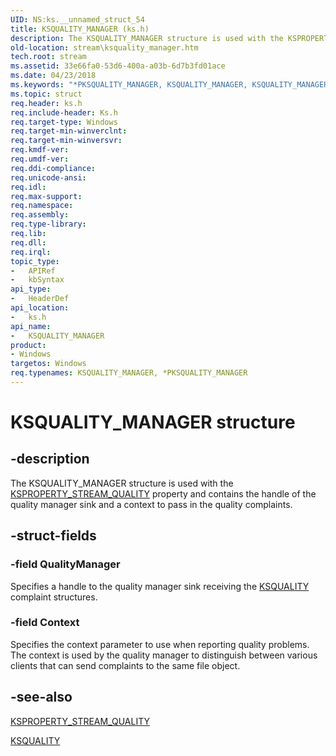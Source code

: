 ```yaml
---
UID: NS:ks.__unnamed_struct_54
title: KSQUALITY_MANAGER (ks.h)
description: The KSQUALITY_MANAGER structure is used with the KSPROPERTY_STREAM_QUALITY property and contains the handle of the quality manager sink and a context to pass in the quality complaints.
old-location: stream\ksquality_manager.htm
tech.root: stream
ms.assetid: 33e66fa0-53d6-400a-a03b-6d7b3fd01ace
ms.date: 04/23/2018
ms.keywords: "*PKSQUALITY_MANAGER, KSQUALITY_MANAGER, KSQUALITY_MANAGER structure [Streaming Media Devices], PKSQUALITY_MANAGER, PKSQUALITY_MANAGER structure pointer [Streaming Media Devices], ks-struct_97f36a6a-6d00-4cec-b13d-8f039b54c5a8.xml, ks/KSQUALITY_MANAGER, ks/PKSQUALITY_MANAGER, stream.ksquality_manager"
ms.topic: struct
req.header: ks.h
req.include-header: Ks.h
req.target-type: Windows
req.target-min-winverclnt: 
req.target-min-winversvr: 
req.kmdf-ver: 
req.umdf-ver: 
req.ddi-compliance: 
req.unicode-ansi: 
req.idl: 
req.max-support: 
req.namespace: 
req.assembly: 
req.type-library: 
req.lib: 
req.dll: 
req.irql: 
topic_type:
-	APIRef
-	kbSyntax
api_type:
-	HeaderDef
api_location:
-	ks.h
api_name:
-	KSQUALITY_MANAGER
product:
- Windows
targetos: Windows
req.typenames: KSQUALITY_MANAGER, *PKSQUALITY_MANAGER
---
```


# KSQUALITY_MANAGER structure


## -description


The KSQUALITY_MANAGER structure is used with the <a href="https://msdn.microsoft.com/library/windows/hardware/ff565750">KSPROPERTY_STREAM_QUALITY</a> property and contains the handle of the quality manager sink and a context to pass in the quality complaints.


## -struct-fields




### -field QualityManager

Specifies a handle to the quality manager sink receiving the <a href="https://msdn.microsoft.com/library/windows/hardware/ff566728">KSQUALITY</a> complaint structures.


### -field Context

Specifies the context parameter to use when reporting quality problems. The context is used by the quality manager to distinguish between various clients that can send complaints to the same file object.


## -see-also




<a href="https://msdn.microsoft.com/library/windows/hardware/ff565750">KSPROPERTY_STREAM_QUALITY</a>



<a href="https://msdn.microsoft.com/library/windows/hardware/ff566728">KSQUALITY</a>
 

 

